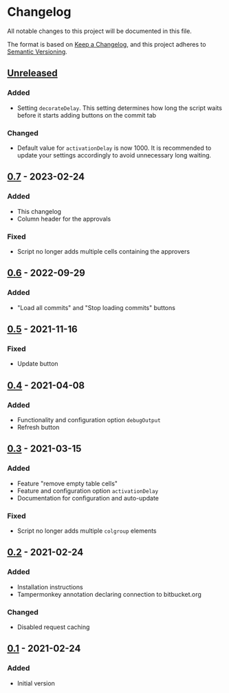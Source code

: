 # Changelog

All notable changes to this project will be documented in this file.

The format is based on [Keep a Changelog](https://keepachangelog.com/en/1.0.0/),
and this project adheres to [Semantic Versioning](https://semver.org/spec/v2.0.0.html).

## [Unreleased]
### Added
- Setting `decorateDelay`. This setting determines how long the script waits
before it starts adding buttons on the commit tab

### Changed
- Default value for `activationDelay` is now 1000. It is recommended to update
  your settings accordingly to avoid unnecessary long waiting.

## [0.7] - 2023-02-24
### Added
- This changelog
- Column header for the approvals

### Fixed
- Script no longer adds multiple cells containing the approvers

## [0.6] - 2022-09-29
### Added
- "Load all commits" and "Stop loading commits" buttons

## [0.5] - 2021-11-16
### Fixed
- Update button

## [0.4] - 2021-04-08
### Added
- Functionality and configuration option `debugOutput`
- Refresh button

## [0.3] - 2021-03-15
### Added
- Feature "remove empty table cells"
- Feature and configuration option `activationDelay`
- Documentation for configuration and auto-update

### Fixed
- Script no longer adds multiple `colgroup` elements

## [0.2] - 2021-02-24
### Added
- Installation instructions
- Tampermonkey annotation declaring connection to bitbucket.org

### Changed
- Disabled request caching

## [0.1] - 2021-02-24
### Added
- Initial version

[Unreleased]: https://github.com/DBX12/bitbucket-show-approvers/compare/0.7...HEAD
[0.7]: https://github.com/DBX12/bitbucket-show-approvers/compare/0.6...0.7
[0.6]: https://github.com/DBX12/bitbucket-show-approvers/compare/0.5...0.6
[0.5]: https://github.com/DBX12/bitbucket-show-approvers/compare/0.4...0.5
[0.4]: https://github.com/DBX12/bitbucket-show-approvers/compare/0.3...0.4
[0.3]: https://github.com/DBX12/bitbucket-show-approvers/compare/0.2...0.3
[0.2]: https://github.com/DBX12/bitbucket-show-approvers/compare/0.1...0.2
[0.1]: https://github.com/DBX12/bitbucket-show-approvers/releases/tag/0.1
